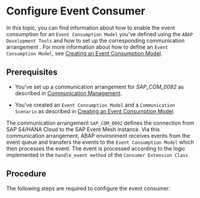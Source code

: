 <!-- loio38b5744273324b60b782948afce5241a -->

# Configure Event Consumer

In this topic, you can find information about how to enable the event consumption for an `Event Consumption Model` you've defined using the `ABAP Development Tools` and how to set up the corresponding communication arrangement . For more information about how to define an `Event Consumption Model`, see [Creating an Event Consumption Model](https://help.sap.com/docs/SAP_S4HANA_CLOUD/25cf71e63940453397a32dc2b7676947/ea3dbc187ccd4c16aa9d0a11af1efd47.html).



<a name="loio38b5744273324b60b782948afce5241a__section_dsc_tyy_xtb"/>

## Prerequisites

-   You've set up a communication arrangement for *SAP\_COM\_0092* as described in [Communication Management](communication-management-56cf82e.md).

-   You've created an `Event Consumption Model` and a `Communication Scenario` as described in [Creating an Event Consumption Model](https://help.sap.com/docs/SAP_S4HANA_CLOUD/25cf71e63940453397a32dc2b7676947/ea3dbc187ccd4c16aa9d0a11af1efd47.html).

The communication arrangement `SAP_COM_0092` defines the connection from SAP S4/HANA Cloud to the SAP Event Mesh instance. Via this communication arrangement, ABAP environment receives events from the event queue and transfers the events to the `Event Consumption Model` which then processes the event. The event is processed according to the logic implemented in the `handle_event method` of the `Consumer Extension Class`



<a name="loio38b5744273324b60b782948afce5241a__section_uqj_f1z_xtb"/>

## Procedure

The following steps are required to configure the event consumer:

